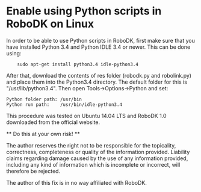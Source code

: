 # Enable using Python scripts in RoboDK on Linux

In order to be able to use Python scripts in RoboDK, first make sure that you have installed Python 3.4 and Python IDLE 3.4 or newer. 
This can be done using:

		sudo apt-get install python3.4 idle-python3.4

After that, download the contents of res folder (robodk.py and robolink.py) and place them into the Python3.4 directory. 
The default folder for this is "/usr/lib/python3.4". Then open Tools->Options->Python and set:

	Python folder path: /usr/bin
	Python run path:    /usr/bin/idle-python3.4

This procedure was tested on Ubuntu 14.04 LTS and RoboDK 1.0 downloaded from the official website.

** Do this at your own risk! **

The author reserves the right not to be responsible for the topicality, correctness, completeness or quality of the information provided. Liability claims regarding damage caused by the use of any information provided, including any kind of information which is incomplete or incorrect, will therefore be rejected. 

The author of this fix is in no way affiliated with RoboDK.
